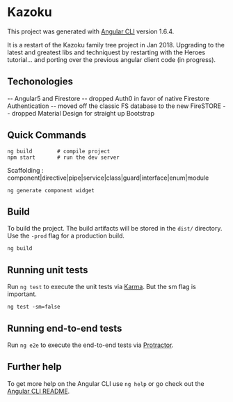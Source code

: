 # Kazoku

This project was generated with [Angular CLI](https://github.com/angular/angular-cli) version 1.6.4.

It is a restart of the Kazoku family tree project in Jan 2018.  Upgrading to the latest and greatest
libs and techniquest by restarting with the Heroes tutorial... and porting over the previous angular
client code (in progress).

## Techonologies ##

-- Angular5 and Firestore
-- dropped Auth0 in favor of native Firestore Authentication
-- moved off the classic FS database to the new FireSTORE
-- dropped Material Design for straight up Bootstrap

## Quick Commands
```
ng build        # compile project
npm start		# run the dev server
```
Scaffolding : component|directive|pipe|service|class|guard|interface|enum|module
```
ng generate component widget
```
## Build

To build the project. The build artifacts will be stored in the `dist/` directory. Use the `-prod` flag for a production build.
```
ng build
```

## Running unit tests
Run `ng test` to execute the unit tests via [Karma](https://karma-runner.github.io).  But the 
sm flag is important.
```
ng test -sm=false
```
## Running end-to-end tests

Run `ng e2e` to execute the end-to-end tests via [Protractor](http://www.protractortest.org/).

## Further help

To get more help on the Angular CLI use `ng help` or go check out the [Angular CLI README](https://github.com/angular/angular-cli/blob/master/README.md).
